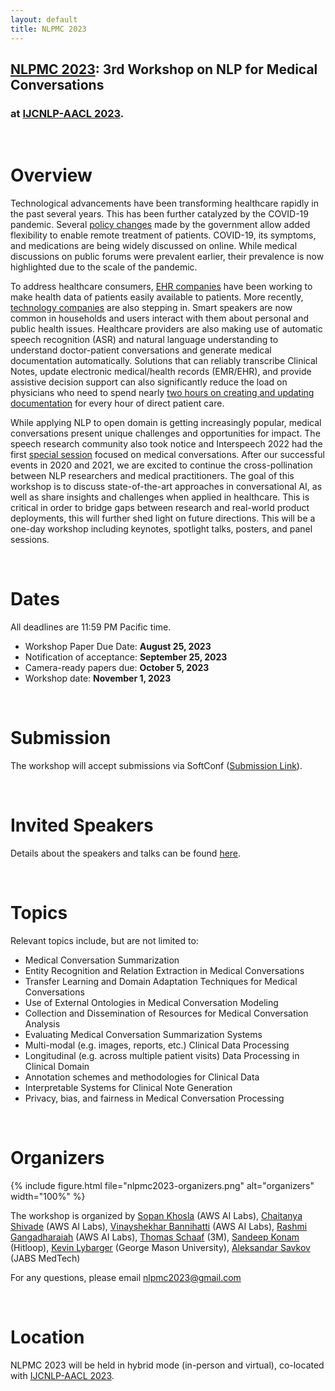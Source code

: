 ```yaml
---
layout: default
title: NLPMC 2023
---
```


## [NLPMC 2023](https://nlpmc-2023.github.io): 3rd Workshop on NLP for Medical Conversations
### at [IJCNLP-AACL 2023](http://www.ijcnlp-aacl2023.org/).

<br>

# Overview
Technological advancements have been transforming healthcare rapidly in the past several years. This has been further catalyzed by the COVID-19 pandemic. Several [policy changes](https://www.cms.gov/files/document/covid-19-physicians-and-practitioners.pdf) made by the government allow added flexibility to enable remote treatment of patients. COVID-19, its symptoms, and medications are being widely discussed on online. While medical discussions on public forums were prevalent earlier, their prevalence is now highlighted due to the scale of the pandemic.

To address healthcare consumers, [EHR companies](https://www.mychart.com) have been working to make health data of patients easily available to patients. More recently, [technology companies](https://www.apple.com/newsroom/2020/10/health-records-on-iphone-available-today-in-the-uk-and-canada/) are also stepping in. Smart speakers are now common in households and users interact with them about personal and public health issues. Healthcare providers are also making use of automatic speech recognition (ASR) and natural language understanding to understand doctor-patient conversations and generate medical documentation automatically. Solutions that can reliably transcribe Clinical Notes, update electronic medical/health records (EMR/EHR), and provide assistive decision support can also significantly reduce the load on physicians who need to spend nearly [two hours on creating and updating documentation](https://pnhp.org/news/physicians-spend-two-hours-on-ehrs-and-desk-work-for-every-hour-of-direct-patient-care/) for every hour of direct patient care.

While applying NLP to open domain is getting increasingly popular, medical conversations present unique challenges and opportunities for impact. The speech research community also took notice and Interspeech 2022 had the first [special session](https://sites.google.com/view/splang-health-interspeech2022/home) focused on medical conversations. After our successful events in 2020 and 2021, we are excited to continue the cross-pollination between NLP researchers and medical practitioners. The goal of this workshop is to discuss state-of-the-art approaches in conversational AI, as well as share insights and challenges when applied in healthcare. This is critical in order to bridge gaps between research and real-world product deployments, this will further shed light on future directions. This will be a one-day workshop including keynotes, spotlight talks, posters, and panel sessions.

<br>

# Dates

All deadlines are 11:59 PM Pacific time.

+ Workshop Paper Due Date: **August 25, 2023**
+ Notification of acceptance: **September 25, 2023**
+ Camera-ready papers due: **October 5, 2023**
+ Workshop date: **November 1, 2023**

<br>

# Submission

The workshop will accept submissions via SoftConf ([Submission Link](https://softconf.com/ijcnlp2023/WorkshopNLPMC2023/)).

<br>

# Invited Speakers
<!-- {% include figure.html file="speakers.png" alt="invited speakers" width="110%" %} -->

Details about the speakers and talks can be found [here](https://nlpmc-2023.github.io/3-speaker.html).

<br>

# Topics
Relevant topics include, but are not limited to:

+ Medical Conversation Summarization
+ Entity Recognition and Relation Extraction in Medical Conversations
+ Transfer Learning and Domain Adaptation Techniques for Medical Conversations
+ Use of External Ontologies in Medical Conversation Modeling
+ Collection and Dissemination of Resources for Medical Conversation Analysis
+ Evaluating Medical Conversation Summarization Systems
+ Multi-modal (e.g. images, reports, etc.) Clinical Data Processing
+ Longitudinal (e.g. across multiple patient visits) Data Processing in Clinical Domain
+ Annotation schemes and methodologies for Clinical Data
+ Interpretable Systems for Clinical Note Generation
+ Privacy, bias, and fairness in Medical Conversation Processing

<br>

# Organizers
{% include figure.html file="nlpmc2023-organizers.png" alt="organizers" width="100%" %}

The workshop is organized by [Sopan Khosla](https://sopankhosla.github.io) (AWS AI Labs), [Chaitanya Shivade](https://cshivade.github.io/) (AWS AI Labs), [Vinayshekhar Bannihatti](https://vinayshekhar000.github.io/) (AWS AI Labs), [Rashmi Gangadharaiah](https://www.amazon.science/author/rashmi-gangadharaiah) (AWS AI Labs), [Thomas Schaaf](https://www.linkedin.com/in/thomasschaaf/) (3M), [Sandeep Konam](https://skonam.github.io/) (Hitloop), [Kevin Lybarger](https://www.kevinlybarger.me/) (George Mason University), [Aleksandar Savkov](https://www.linkedin.com/in/savkov/) (JABS MedTech)


For any questions, please email [nlpmc2023@gmail.com](mailto:nlpmc2023@gmail.com)

<br>

# Location 
NLPMC 2023 will be held in hybrid mode (in-person and virtual), co-located with [IJCNLP-AACL 2023](http://www.ijcnlp-aacl2023.org/).

